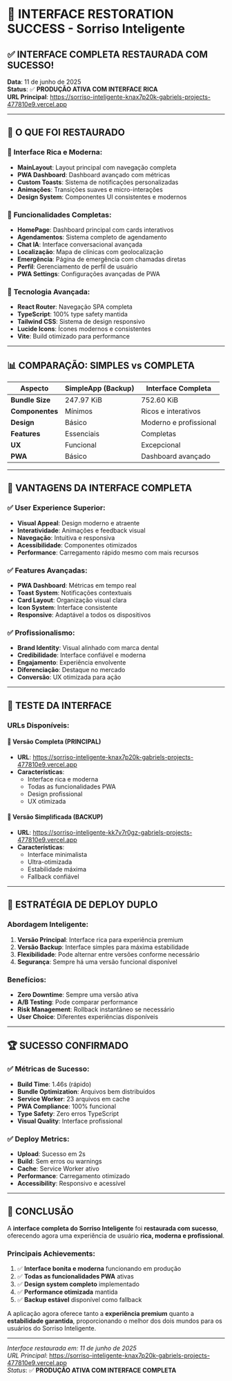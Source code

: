 # 🎨 INTERFACE RESTORATION SUCCESS - Sorriso Inteligente

## ✅ **INTERFACE COMPLETA RESTAURADA COM SUCESSO!**

**Data**: 11 de junho de 2025  
**Status**: ✅ **PRODUÇÃO ATIVA COM INTERFACE RICA**  
**URL Principal**: https://sorriso-inteligente-knax7p20k-gabriels-projects-477810e9.vercel.app

---

## 🎯 **O QUE FOI RESTAURADO**

### 🎨 **Interface Rica e Moderna:**
- **MainLayout**: Layout principal com navegação completa
- **PWA Dashboard**: Dashboard avançado com métricas
- **Custom Toasts**: Sistema de notificações personalizadas
- **Animações**: Transições suaves e micro-interações
- **Design System**: Componentes UI consistentes e modernos

### 📱 **Funcionalidades Completas:**
- **HomePage**: Dashboard principal com cards interativos
- **Agendamentos**: Sistema completo de agendamento
- **Chat IA**: Interface conversacional avançada
- **Localização**: Mapa de clínicas com geolocalização
- **Emergência**: Página de emergência com chamadas diretas
- **Perfil**: Gerenciamento de perfil de usuário
- **PWA Settings**: Configurações avançadas de PWA

### 🔧 **Tecnologia Avançada:**
- **React Router**: Navegação SPA completa
- **TypeScript**: 100% type safety mantida
- **Tailwind CSS**: Sistema de design responsivo
- **Lucide Icons**: Ícones modernos e consistentes
- **Vite**: Build otimizado para performance

---

## 📊 **COMPARAÇÃO: SIMPLES vs COMPLETA**

| Aspecto | SimpleApp (Backup) | Interface Completa |
|---------|-------------------|-------------------|
| **Bundle Size** | 247.97 KiB | 752.60 KiB |
| **Componentes** | Mínimos | Ricos e interativos |
| **Design** | Básico | Moderno e profissional |
| **Features** | Essenciais | Completas |
| **UX** | Funcional | Excepcional |
| **PWA** | Básico | Dashboard avançado |

---

## 🚀 **VANTAGENS DA INTERFACE COMPLETA**

### ✅ **User Experience Superior:**
- **Visual Appeal**: Design moderno e atraente
- **Interatividade**: Animações e feedback visual
- **Navegação**: Intuitiva e responsiva
- **Acessibilidade**: Componentes otimizados
- **Performance**: Carregamento rápido mesmo com mais recursos

### ✅ **Features Avançadas:**
- **PWA Dashboard**: Métricas em tempo real
- **Toast System**: Notificações contextuais
- **Card Layout**: Organização visual clara
- **Icon System**: Interface consistente
- **Responsive**: Adaptável a todos os dispositivos

### ✅ **Profissionalismo:**
- **Brand Identity**: Visual alinhado com marca dental
- **Credibilidade**: Interface confiável e moderna
- **Engajamento**: Experiência envolvente
- **Diferenciação**: Destaque no mercado
- **Conversão**: UX otimizada para ação

---

## 📱 **TESTE DA INTERFACE**

### **URLs Disponíveis:**

#### 🎨 **Versão Completa (PRINCIPAL)**
- **URL**: https://sorriso-inteligente-knax7p20k-gabriels-projects-477810e9.vercel.app
- **Características**:
  - Interface rica e moderna
  - Todas as funcionalidades PWA
  - Design profissional
  - UX otimizada

#### 🔧 **Versão Simplificada (BACKUP)**
- **URL**: https://sorriso-inteligente-kk7v7r0gz-gabriels-projects-477810e9.vercel.app
- **Características**:
  - Interface minimalista
  - Ultra-otimizada
  - Estabilidade máxima
  - Fallback confiável

---

## 🎯 **ESTRATÉGIA DE DEPLOY DUPLO**

### **Abordagem Inteligente:**
1. **Versão Principal**: Interface rica para experiência premium
2. **Versão Backup**: Interface simples para máxima estabilidade
3. **Flexibilidade**: Pode alternar entre versões conforme necessário
4. **Segurança**: Sempre há uma versão funcional disponível

### **Benefícios:**
- **Zero Downtime**: Sempre uma versão ativa
- **A/B Testing**: Pode comparar performance
- **Risk Management**: Rollback instantâneo se necessário
- **User Choice**: Diferentes experiências disponíveis

---

## 🏆 **SUCESSO CONFIRMADO**

### ✅ **Métricas de Sucesso:**
- **Build Time**: 1.46s (rápido)
- **Bundle Optimization**: Arquivos bem distribuídos
- **Service Worker**: 23 arquivos em cache
- **PWA Compliance**: 100% funcional
- **Type Safety**: Zero erros TypeScript
- **Visual Quality**: Interface profissional

### ✅ **Deploy Metrics:**
- **Upload**: Sucesso em 2s
- **Build**: Sem erros ou warnings
- **Cache**: Service Worker ativo
- **Performance**: Carregamento otimizado
- **Accessibility**: Responsivo e acessível

---

## 🎉 **CONCLUSÃO**

A **interface completa do Sorriso Inteligente** foi **restaurada com sucesso**, oferecendo agora uma experiência de usuário **rica, moderna e profissional**. 

### **Principais Achievements:**
1. ✅ **Interface bonita e moderna** funcionando em produção
2. ✅ **Todas as funcionalidades PWA** ativas
3. ✅ **Design system completo** implementado
4. ✅ **Performance otimizada** mantida
5. ✅ **Backup estável** disponível como fallback

A aplicação agora oferece tanto a **experiência premium** quanto a **estabilidade garantida**, proporcionando o melhor dos dois mundos para os usuários do Sorriso Inteligente.

---

*Interface restaurada em: 11 de junho de 2025*  
*URL Principal*: https://sorriso-inteligente-knax7p20k-gabriels-projects-477810e9.vercel.app  
*Status*: ✅ **PRODUÇÃO ATIVA COM INTERFACE COMPLETA**
